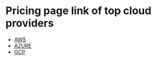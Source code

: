 # Pricing page link of top cloud providers

* [AWS](https://aws.amazon.com/pricing)
* [AZURE](https://azure.microsoft.com/en-us/pricing/)
* [GCP](https://cloud.google.com/pricing)

